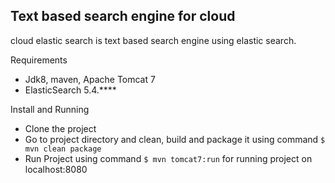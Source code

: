 ## Text based search engine for cloud

cloud elastic search is text based search engine using elastic search.


Requirements

  - Jdk8, maven, Apache Tomcat 7
  - ElasticSearch 5.4.****

Install and Running
  - Clone the project
  - Go to project directory and clean, build and package it using command `$ mvn clean package`
  - Run Project using command `$ mvn tomcat7:run` for running project on localhost:8080
